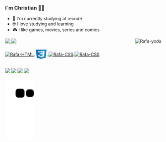 ###  I´m Christian 🦇🤵

- 🌱 I'm currently studying at recode
- 🤓 I love studying and learning
- 🎮 I like games, movies, series and comics

<div>
  <a href="https://github.com/Christian-M-Silva">
  <img height="150em" src="https://github-readme-stats.vercel.app/api?username=Christian-M-Silva&show_icons=true&theme=gotham&include_all_commits=true&count_private=true"/>
  <img height="140em" src="https://github-readme-stats.vercel.app/api/top-langs/?username=Christian-M-Silva&layout=compact&langs_count=7&theme=github_dark"/>
  <img height="140em" align="right" alt="Rafa-yoda" src="https://media.giphy.com/media/B4jfJqiIxvU08/giphy.gif">
</div>
  
<div style="display: inline_block"><br>
  <img align="center" alt="Rafa-HTML" height="30" width="40" src="https://cdn.jsdelivr.net/gh/devicons/devicon/icons/html5/html5-original.svg">
  <img align="center" alt="Rafa-CSS" height="30" width="40" src="https://raw.githubusercontent.com/devicons/devicon/master/icons/css3/css3-original.svg">
  <img align="center" alt="Rafa-CSS" height="40" width="50" src="https://cdn.jsdelivr.net/gh/devicons/devicon/icons/java/java-original.svg" />
  <img align="center" alt="Rafa-CSS" height="40" width="50" src="https://cdn.jsdelivr.net/gh/devicons/devicon/icons/javascript/javascript-plain.svg" />
</div>
 
  ##
  
  <div>
    <a href="https://www.instagram.com/apredizti/" target="_blank"><img src="https://img.shields.io/badge/-Instagram-%23E4405F?style=for-the-badge&logo=instagram&logoColor=white" target="_blank"></a>
    <a href = "https://github.com/Christian-M-Silva"><img src="https://img.shields.io/badge/GitHub-100000?style=for-the-badge&logo=github&logoColor=white"></a>
    <a href="https://www.linkedin.com/in/christian-silva-83172621a" target="_blank"><img src="https://img.shields.io/badge/-LinkedIn-%230077B5?style=for-the-badge&logo=linkedin&logoColor=white" target="_blank"></a> 
    <a href = "https://www.facebook.com/profile.php?id=100069280030811"><img src="https://img.shields.io/badge/Facebook-1877F2?style=for-the-badge&logo=facebook&logoColor=white"></a> 
 </div>
    
 
   ![Snake animation](https://github.com/Christian-M-Silva/Christian-M-Silva/blob/output/github-contribution-grid-snake.svg)
 
